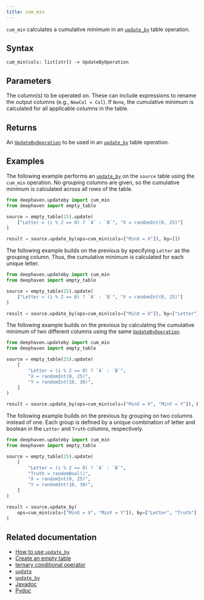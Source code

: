```yaml
---
title: cum_min
---
```


`cum_min` calculates a cumulative minimum in an [`update_by`](./updateBy.md) table operation.

## Syntax

```
cum_min(cols: list[str]) -> UpdateByOperation
```

## Parameters

<ParamTable>
<Param name="cols" type="list[str]">

The column(s) to be operated on. These can include expressions to rename the output columns (e.g., `NewCol = Col`). If `None`, the cumulative minimum is calculated for all applicable columns in the table.

</Param>
</ParamTable>

## Returns

An [`UpdateByOperation`](./updateBy.md#parameters) to be used in an [`update_by`](./updateBy.md) table operation.

## Examples

The following example performs an [`update_by`](./updateBy.md) on the `source` table using the `cum_min` operation. No grouping columns are given, so the cumulative minimum is calculated across all rows of the table.

```python order=result,source
from deephaven.updateby import cum_min
from deephaven import empty_table

source = empty_table(25).update(
    ["Letter = (i % 2 == 0) ? `A` : `B`", "X = randomInt(0, 25)"]
)

result = source.update_by(ops=cum_min(cols=["MinX = X"]), by=[])
```

The following example builds on the previous by specifying `Letter` as the grouping column. Thus, the cumulative minimum is calculated for each unique letter.

```python order=result,source
from deephaven.updateby import cum_min
from deephaven import empty_table

source = empty_table(25).update(
    ["Letter = (i % 2 == 0) ? `A` : `B`", "X = randomInt(0, 25)"]
)

result = source.update_by(ops=cum_min(cols=["MinX = X"]), by=["Letter"])
```

The following example builds on the previous by calculating the cumulative minimum of two different columns using the same [`UpdateByOperation`](./updateBy.md#parameters).

```python order=result,source
from deephaven.updateby import cum_min
from deephaven import empty_table

source = empty_table(25).update(
    [
        "Letter = (i % 2 == 0) ? `A` : `B`",
        "X = randomInt(0, 25)",
        "Y = randomInt(10, 30)",
    ]
)

result = source.update_by(ops=cum_min(cols=["MinX = X", "MinY = Y"]), by=["Letter"])
```

The following example builds on the previous by grouping on two columns instead of one. Each group is defined by a unique combination of letter and boolean in the `Letter` and `Truth` columns, respectively.

```python order=result,source
from deephaven.updateby import cum_min
from deephaven import empty_table

source = empty_table(25).update(
    [
        "Letter = (i % 2 == 0) ? `A` : `B`",
        "Truth = randomBool()",
        "X = randomInt(0, 25)",
        "Y = randomInt(10, 30)",
    ]
)

result = source.update_by(
    ops=cum_min(cols=["MinX = X", "MinY = Y"]), by=["Letter", "Truth"]
)
```

## Related documentation

- [How to use `update_by`](../../../how-to-guides/use-update-by.md)
- [Create an empty table](../../../how-to-guides/new-and-empty-table.md#empty_table)
- [ternary conditional operator](../../../how-to-guides/ternary-if-how-to.md)
- [`update`](../select/update.md)
- [`update_by`](./updateBy.md)
- [Javadoc](https://deephaven.io/core/javadoc/io/deephaven/api/updateby/UpdateByOperation.html#CumMin(java.lang.String...))
- [Pydoc](/core/pydoc/code/deephaven.updateby.html#deephaven.updateby.cum_min)

